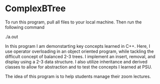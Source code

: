 # ComplexBTree
To run this program, pull all files to your local machine. Then run the following command

./a.out 

In this program I am demonstarting key concepts learned in C++. Here, I use operator overloading in an object oriented program, while tackling the difficult concept of balanced 2-3 trees. I implement an insert, removal, and display using a 2-3 data structure. I also utilize inheritance and derived classes to allow for abstraction and to test the concepts I learned at PSU.

The idea of this program is to help students manage their zoom lectures.
